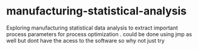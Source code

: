# manufacturing-statistical-analysis
Exploring manufacturing statistical data analysis to extract important process parameters for process optimization . could be done using jmp as well but dont have the acess to the software so why not just try 
